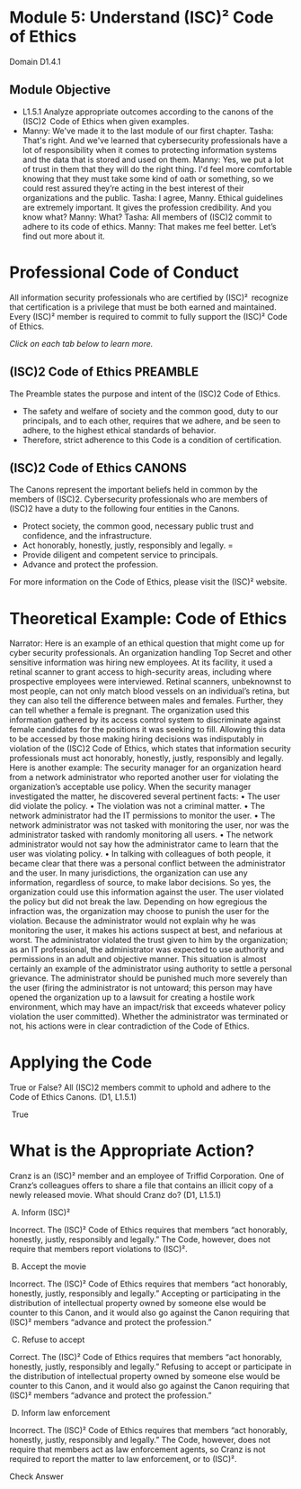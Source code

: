 # Module 5: Understand (ISC)² Code of Ethics

Domain D1.4.1

## Module Objective

-   L1.5.1 Analyze appropriate outcomes according to the canons of the (ISC)2  Code of Ethics when given examples.
- Manny: We've made it to the last module of our first chapter. Tasha: That's right. And we've learned that cybersecurity professionals have a lot of responsibility when it comes to protecting information systems and the data that is stored and used on them. Manny: Yes, we put a lot of trust in them that they will do the right thing. I'd feel more comfortable knowing that they must take some kind of oath or something, so we could rest assured they’re acting in the best interest of their organizations and the public. Tasha: I agree, Manny. Ethical guidelines are extremely important. It gives the profession credibility. And you know what? Manny: What? Tasha: All members of (ISC)2 commit to adhere to its code of ethics. Manny: That makes me feel better. Let’s find out more about it.
# Professional Code of Conduct

All information security professionals who are certified by (ISC)²  recognize that certification is a privilege that must be both earned and maintained. Every (ISC)² member is required to commit to fully support the (ISC)² Code of Ethics. 

_Click on each tab below to learn more._
## (ISC)2 Code of Ethics PREAMBLE
The Preamble states the purpose and intent of the (ISC)2 Code of Ethics. 

-   The safety and welfare of society and the common good, duty to our principals, and to each other, requires that we adhere, and be seen to adhere, to the highest ethical standards of behavior.
-   Therefore, strict adherence to this Code is a condition of certification.


## (ISC)2 Code of Ethics CANONS

The Canons represent the important beliefs held in common by the members of (ISC)2. Cybersecurity professionals who are members of (ISC)2 have a duty to the following four entities in the Canons.  

-   Protect society, the common good, necessary public trust and confidence, and the infrastructure.
-   Act honorably, honestly, justly, responsibly and legally. =
-   Provide diligent and competent service to principals.
-   Advance and protect the profession.

For more information on the Code of Ethics, please visit the (ISC)² website.

# Theoretical Example: Code of Ethics

Narrator: Here is an example of an ethical question that might come up for cyber security professionals. An organization handling Top Secret and other sensitive information was hiring new employees. At its facility, it used a retinal scanner to grant access to high-security areas, including where prospective employees were interviewed. Retinal scanners, unbeknownst to most people, can not only match blood vessels on an individual’s retina, but they can also tell the difference between males and females. Further, they can tell whether a female is pregnant. The organization used this information gathered by its access control system to discriminate against female candidates for the positions it was seeking to fill. Allowing this data to be accessed by those making hiring decisions was indisputably in violation of the (ISC)2 Code of Ethics, which states that information security professionals must act honorably, honestly, justly, responsibly and legally. Here is another example: The security manager for an organization heard from a network administrator who reported another user for violating the organization’s acceptable use policy. When the security manager investigated the matter, he discovered several pertinent facts: • The user did violate the policy. • The violation was not a criminal matter. • The network administrator had the IT permissions to monitor the user. • The network administrator was not tasked with monitoring the user, nor was the administrator tasked with randomly monitoring all users. • The network administrator would not say how the administrator came to learn that the user was violating policy. • In talking with colleagues of both people, it became clear that there was a personal conflict between the administrator and the user. In many jurisdictions, the organization can use any information, regardless of source, to make labor decisions. So yes, the organization could use this information against the user. The user violated the policy but did not break the law. Depending on how egregious the infraction was, the organization may choose to punish the user for the violation. Because the administrator would not explain why he was monitoring the user, it makes his actions suspect at best, and nefarious at worst. The administrator violated the trust given to him by the organization; as an IT professional, the administrator was expected to use authority and permissions in an adult and objective manner. This situation is almost certainly an example of the administrator using authority to settle a personal grievance. The administrator should be punished much more severely than the user (firing the administrator is not untoward; this person may have opened the organization up to a lawsuit for creating a hostile work environment, which may have an impact/risk that exceeds whatever policy violation the user committed). Whether the administrator was terminated or not, his actions were in clear contradiction of the Code of Ethics.


# Applying the Code

True or False? All (ISC)2 members commit to uphold and adhere to the Code of Ethics Canons. (D1, L1.5.1)

 True
# What is the Appropriate Action?

Cranz is an (ISC)² member and an employee of Triffid Corporation. One of Cranz’s colleagues offers to share a file that contains an illicit copy of a newly released movie. What should Cranz do? (D1, L1.5.1)

 A. Inform (ISC)²

Incorrect. The (ISC)² Code of Ethics requires that members “act honorably, honestly, justly, responsibly and legally.” The Code, however, does not require that members report violations to (ISC)².

 B. Accept the movie

Incorrect. The (ISC)² Code of Ethics requires that members “act honorably, honestly, justly, responsibly and legally.” Accepting or participating in the distribution of intellectual property owned by someone else would be counter to this Canon, and it would also go against the Canon requiring that (ISC)² members “advance and protect the profession.”

 C. Refuse to accept

Correct. The (ISC)² Code of Ethics requires that members “act honorably, honestly, justly, responsibly and legally.” Refusing to accept or participate in the distribution of intellectual property owned by someone else would be counter to this Canon, and it would also go against the Canon requiring that (ISC)² members “advance and protect the profession.”

 D. Inform law enforcement

Incorrect. The (ISC)² Code of Ethics requires that members “act honorably, honestly, justly, responsibly and legally.” The Code, however, does not require that members act as law enforcement agents, so Cranz is not required to report the matter to law enforcement, or to (ISC)².

Check Answer

